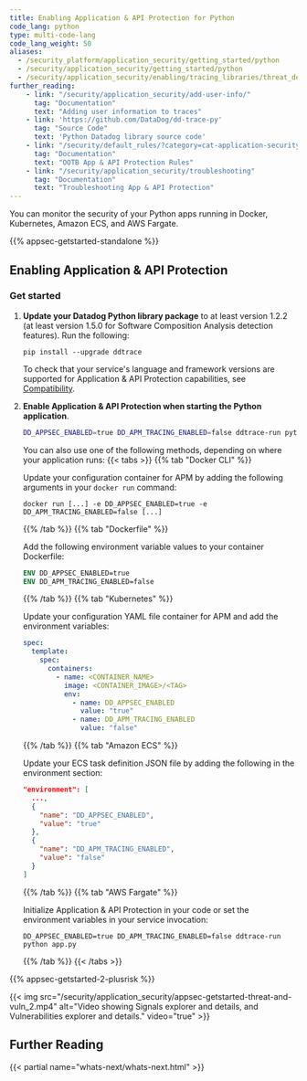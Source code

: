 ```yaml
---
title: Enabling Application & API Protection for Python
code_lang: python
type: multi-code-lang
code_lang_weight: 50
aliases:
  - /security_platform/application_security/getting_started/python
  - /security/application_security/getting_started/python
  - /security/application_security/enabling/tracing_libraries/threat_detection/python
further_reading:
    - link: "/security/application_security/add-user-info/"
      tag: "Documentation"
      text: "Adding user information to traces"
    - link: 'https://github.com/DataDog/dd-trace-py'
      tag: "Source Code"
      text: 'Python Datadog library source code'
    - link: "/security/default_rules/?category=cat-application-security"
      tag: "Documentation"
      text: "OOTB App & API Protection Rules"
    - link: "/security/application_security/troubleshooting"
      tag: "Documentation"
      text: "Troubleshooting App & API Protection"
---
```


You can monitor the security of your Python apps running in Docker, Kubernetes, Amazon ECS, and AWS Fargate.

{{% appsec-getstarted-standalone %}}

## Enabling Application & API Protection
### Get started

1. **Update your Datadog Python library package** to at least version 1.2.2 (at least version 1.5.0 for Software Composition Analysis detection features). Run the following:
   ```shell
   pip install --upgrade ddtrace
   ```

   To check that your service's language and framework versions are supported for Application & API Protection capabilities, see [Compatibility][1].

2. **Enable Application & API Protection when starting the Python application**.

   ```bash
   DD_APPSEC_ENABLED=true DD_APM_TRACING_ENABLED=false ddtrace-run python app.py
   ```

    You can also use one of the following methods, depending on where your application runs:
   {{< tabs >}}
   {{% tab "Docker CLI" %}}

   Update your configuration container for APM by adding the following arguments in your `docker run` command:

   ```shell
   docker run [...] -e DD_APPSEC_ENABLED=true -e DD_APM_TRACING_ENABLED=false [...]
   ```

   {{% /tab %}}
   {{% tab "Dockerfile" %}}

   Add the following environment variable values to your container Dockerfile:

   ```Dockerfile
   ENV DD_APPSEC_ENABLED=true
   ENV DD_APM_TRACING_ENABLED=false
   ```

   {{% /tab %}}
   {{% tab "Kubernetes" %}}

   Update your configuration YAML file container for APM and add the environment variables:

   ```yaml
   spec:
     template:
       spec:
         containers:
           - name: <CONTAINER_NAME>
             image: <CONTAINER_IMAGE>/<TAG>
             env:
               - name: DD_APPSEC_ENABLED
                 value: "true"
               - name: DD_APM_TRACING_ENABLED
                 value: "false"
   ```

   {{% /tab %}}
   {{% tab "Amazon ECS" %}}

   Update your ECS task definition JSON file by adding the following in the environment section:

   ```json
   "environment": [
     ...,
     {
       "name": "DD_APPSEC_ENABLED",
       "value": "true"
     },
     {
       "name": "DD_APM_TRACING_ENABLED",
       "value": "false"
     }
   ]
   ```

   {{% /tab %}}
   {{% tab "AWS Fargate" %}}

   Initialize Application & API Protection in your code or set the environment variables in your service invocation:
   ```shell
   DD_APPSEC_ENABLED=true DD_APM_TRACING_ENABLED=false ddtrace-run python app.py
   ```

   {{% /tab %}}
   {{< /tabs >}}

{{% appsec-getstarted-2-plusrisk %}}

{{< img src="/security/application_security/appsec-getstarted-threat-and-vuln_2.mp4" alt="Video showing Signals explorer and details, and Vulnerabilities explorer and details." video="true" >}}

## Further Reading

{{< partial name="whats-next/whats-next.html" >}}

[1]: /security/application_security/threats/setup/compatibility/php/
